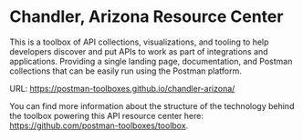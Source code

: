 # Chandler, Arizona Resource Center
This is a toolbox of API collections, visualizations, and tooling to help developers discover and put APIs to work as part of integrations and applications. Providing a single landing page, documentation, and Postman collections that can be easily run using the Postman platform.

URL: https://postman-toolboxes.github.io/chandler-arizona/

You can find more information about the structure of the technology behind the toolbox powering this API resource center here: https://github.com/postman-toolboxes/toolbox.
